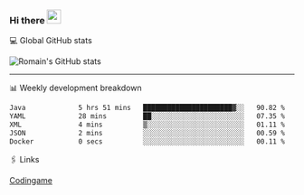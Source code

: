 ### Hi there <img src="https://media.giphy.com/media/hvRJCLFzcasrR4ia7z/giphy.gif" width="25px" height="25px">

💻 Global GitHub stats


![Romain's GitHub stats](https://github-readme-streak-stats.herokuapp.com/?user=Flasssh&theme=dark)

---

📊 Weekly development breakdown
<!--START_SECTION:waka-->

```txt
Java             5 hrs 51 mins   ██████████████████████▓░░   90.82 %
YAML             28 mins         ██░░░░░░░░░░░░░░░░░░░░░░░   07.35 %
XML              4 mins          ▒░░░░░░░░░░░░░░░░░░░░░░░░   01.11 %
JSON             2 mins          ░░░░░░░░░░░░░░░░░░░░░░░░░   00.59 %
Docker           0 secs          ░░░░░░░░░░░░░░░░░░░░░░░░░   00.11 %
```

<!--END_SECTION:waka-->

🖇 Links

[Codingame](https://www.codingame.com/profile/defc3ee5279aecc1bb6114e1f994ea9b3325423)

